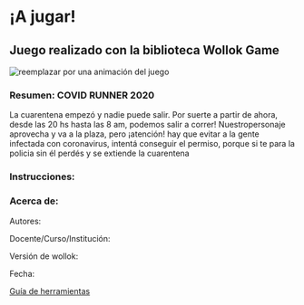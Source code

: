 # ¡A jugar! 

## Juego realizado con la biblioteca Wollok Game

![reemplazar por una animación del juego](https://d33wubrfki0l68.cloudfront.net/1ba3cf64b23a4ac786d7432121abbd782794730c/ce83b/documentacion/conceptos/images/wollokcharacter.gif)

### Resumen: COVID RUNNER 2020

La cuarentena empezó y nadie puede salir.
Por suerte  a partir de ahora, desde las 20 hs hasta las 8 am, podemos salir a correr!
Nuestropersonaje aprovecha y va a la plaza, pero ¡atención! hay que evitar a la gente infectada con coronavirus,
intentá conseguir el permiso, porque si te para la policia sin él perdés y se extiende la cuarentena

### Instrucciones:


### Acerca de:

Autores:

Docente/Curso/Institución:

Versión de wollok:

Fecha:

[Guía de herramientas](https://www.wollok.org/documentacion/conceptos/)

